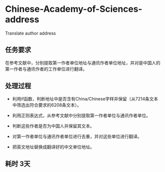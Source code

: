 # Chinese-Academy-of-Sciences-address
Translate author address

## 任务要求

在参考文献中，分别提取第一作者单位地址与通讯作者单位地址，并对是中国人的第一作者与通讯作者的工作单位进行翻译。

## 处理过程

- 利用if函数，判断地址中是否含有China/Chinese字样并保留（从7214条文本中筛选出符合要求的6208条文本）。

- 利用正则表达式，从参考文献中分别提取第一作者单位与通讯作者单位。

- 判断这些作者是否为中国人并保留其文本。

- 对第一作者单位与通讯作者单位进行去重，并对这些单位进行翻译。

- 把英文地址替换成翻译好的中文单位地址。

## 耗时 3天
